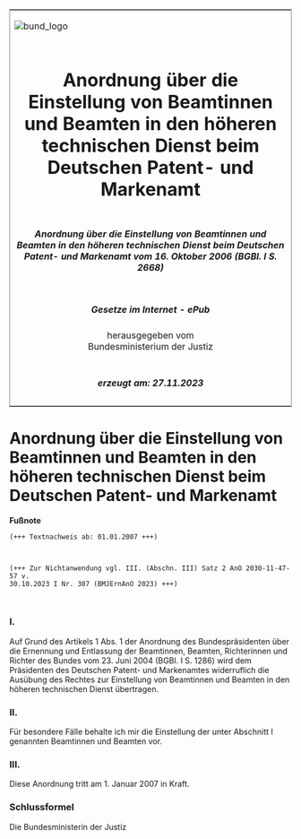 <span id="DECKBLATT.html"></span>

<table border="0" frame="border" width="100%">

<tr valign="top">

<td align="left">

![bund\_logo](BfJ_2021_Web_de_de.gif)

</td>

<td align="right">

 

</td>

</tr>

<tr align="center" valign="middle">

<td colspan="2">

# Anordnung über die Einstellung von Beamtinnen und Beamten in den höheren technischen Dienst beim Deutschen Patent- und Markenamt

</td>

</tr>

<tr align="center" valign="middle">

<td colspan="2">

##### Anordnung über die Einstellung von Beamtinnen und Beamten in den höheren technischen Dienst beim Deutschen Patent- und Markenamt vom 16. Oktober 2006 (BGBl. I S. 2668)

</td>

</tr>

<tr align="center" valign="middle">

<td colspan="2">

  
  

##### Gesetze im Internet - ePub  
  
herausgegeben vom  
Bundesministerium der Justiz

</td>

</tr>

<tr align="center" valign="bottom">

<td colspan="2">

  
  

##### erzeugt am: 27.11.2023

</td>

</tr>

</table>

<span id="BJNR266800006.html"></span>

# Anordnung über die Einstellung von Beamtinnen und Beamten in den höheren technischen Dienst beim Deutschen Patent- und Markenamt

<div>

  
**Fußnote**

<div class="jnhtml">

<div>

<div class="jurAbsatz">

  

``` 
(+++ Textnachweis ab: 01.01.2007 +++)
 

 
(+++ Zur Nichtanwendung vgl. III. (Abschn. III) Satz 2 AnO 2030-11-47-57 v. 
30.10.2023 I Nr. 307 (BMJErnAnO 2023) +++)

 
```

</div>

</div>

</div>

</div>

<span id="BJNR266800006BJNE000100000.html"></span>

### I.  

<div>

<div class="jnhtml">

<div>

<div class="jurAbsatz">

Auf Grund des Artikels 1 Abs. 1 der Anordnung des Bundespräsidenten über
die Ernennung und Entlassung der Beamtinnen, Beamten, Richterinnen und
Richter des Bundes vom 23. Juni 2004 (BGBl. I S. 1286) wird dem
Präsidenten des Deutschen Patent- und Markenamtes widerruflich die
Ausübung des Rechtes zur Einstellung von Beamtinnen und Beamten in den
höheren technischen Dienst übertragen.

</div>

</div>

</div>

</div>

<span id="BJNR266800006BJNE000200000.html"></span>

### II.  

<div>

<div class="jnhtml">

<div>

<div class="jurAbsatz">

Für besondere Fälle behalte ich mir die Einstellung der unter Abschnitt
I genannten Beamtinnen und Beamten vor.

</div>

</div>

</div>

</div>

<span id="BJNR266800006BJNE000300000.html"></span>

### III.  

<div>

<div class="jnhtml">

<div>

<div class="jurAbsatz">

Diese Anordnung tritt am 1. Januar 2007 in Kraft.

</div>

</div>

</div>

</div>

<span id="BJNR266800006BJNE000400000.html"></span>

### Schlussformel  

<div>

<div class="jnhtml">

<div>

<div class="jurAbsatz">

Die Bundesministerin der Justiz

</div>

</div>

</div>

</div>

